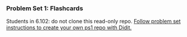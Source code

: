 ### Problem Set 1: Flashcards

Students in 6.102: do not clone this read-only repo.
[Follow problem set instructions to create your own ps1 repo with Didit.](http://web.mit.edu/6.102/www/sp24/psets/ps1/)
